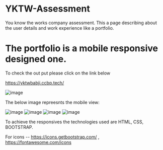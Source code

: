 # YKTW-Assessment
You know the works company assessment. This a page describing about the user details and work experience like a portfolio.

# The portfolio is a mobile responsive designed one.
To check the out put please click on the link below 

https://yktwbabji.ccbp.tech/

![image](https://user-images.githubusercontent.com/113676689/233597895-ddbdc3a3-7e50-4f42-96f1-1ccb005c7619.png)

The below image repreesnts the mobile view:

![image](https://user-images.githubusercontent.com/113676689/233598324-6054c01b-2286-49a6-819a-03709e130c91.png)
![image](https://user-images.githubusercontent.com/113676689/233598660-f2c7e67d-5e09-42f6-bb1f-ea5245160907.png)
![image](https://user-images.githubusercontent.com/113676689/233598722-bd2f56ec-c8f1-4973-82f5-c24a727d4119.png)
![image](https://user-images.githubusercontent.com/113676689/233598763-f042cb0d-3f25-4908-84f0-e81c8815381c.png)


To achieve the responsives the technologies used are HTML, CSS, BOOTSTRAP.

For icons -- https://icons.getbootstrap.com/ , https://fontawesome.com/icons



